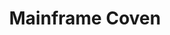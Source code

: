 ---
description: Artwork for Mainframe Coven
title: Mainframe Coven
level: Other Logos
featured_image: horizontal/color/mainframe-coven.svg
layout: logos
---